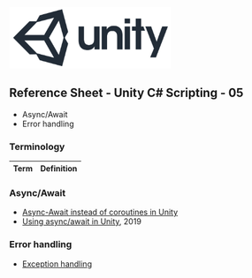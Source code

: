 

![unity logo](images/unity-logo-293w.png)

## Reference Sheet - Unity C# Scripting - 05

* Async/Await
* Error handling


### Terminology

Term | Definition
--- | ---


### Async/Await
- [Async-Await instead of coroutines in Unity](http://www.stevevermeulen.com/index.php/2017/09/using-async-await-in-unity3d-2017/)
- [Using async/await in Unity](https://randompoison.github.io/posts/unity-async/), 2019


### Error handling
- [Exception handling](https://forum.unity.com/threads/exception-handling-how-it-work.289511/#post-1910871)
